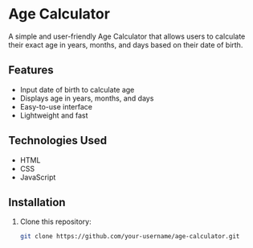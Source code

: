 # Age Calculator

A simple and user-friendly Age Calculator that allows users to calculate their exact age in years, months, and days based on their date of birth.

## Features
- Input date of birth to calculate age
- Displays age in years, months, and days
- Easy-to-use interface
- Lightweight and fast

## Technologies Used
- HTML
- CSS
- JavaScript

## Installation
1. Clone this repository:
   ```sh
   git clone https://github.com/your-username/age-calculator.git
